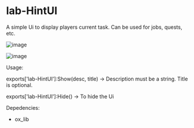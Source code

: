 # lab-HintUI

A simple Ui to display players current task. Can be used for jobs, quests, etc.

![image](https://github.com/LabScripts/lab-HintUI/assets/97763126/43a9d375-41c4-4b9d-9f81-c38668f44c2b)

![image](https://github.com/LabScripts/lab-HintUI/assets/97763126/f6fff292-0568-474a-b0fa-50d46530f25f)



Usage:

exports['lab-HintUI']:Show(desc, title) -> Description must be a string. Title is optional.

exports['lab-HintUI']:Hide() -> To hide the Ui

Depedencies:
  - ox_lib
